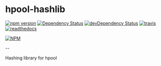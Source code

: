 # hpool-hashlib

[![npm version](https://badge.fury.io/js/hpool-hashlib.svg)](https://www.npmjs.org/package/hpool-hashlib)
[![Dependency Status](https://david-dm.org/int6/hpool-hashlib.svg?style=flat)](https://david-dm.org/int6/hpool-hashlibm)
[![devDependency Status](https://david-dm.org/int6/hpool-hashlib/dev-status.svg?style=flat)](https://david-dm.org/int6/hpool-hashlib#info=devDependencies)
[![travis](https://api.travis-ci.org/int6/hpool-hashlib.svg)]()
[![readthedocs](https://readthedocs.org/projects/hpool-hashlib/badge/?version=latest)]()

[![NPM](https://nodei.co/npm/hpool-hashlib.svg?downloads=true&stars=true)](https://nodei.co/npm/hpool-hashlib/)

--

Hashing library for hpool
